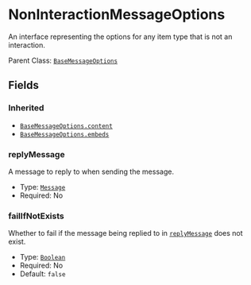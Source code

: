 # NonInteractionMessageOptions

An interface representing the options for any item type that is not an interaction.

Parent Class: [`BaseMessageOptions`](base-message-options)

## Fields

### Inherited

* [`BaseMessageOptions.content`](base-message-options#content)
* [`BaseMessageOptions.embeds`](base-message-options#embeds)

### replyMessage

A message to reply to when sending the message. 

* Type: [`Message`](https://discord.js.org/#/docs/main/stable/class/Message)
* Required: No

### failIfNotExists

Whether to fail if the message being replied to in [`replyMessage`](#replymessage) does not exist.

* Type: [`Boolean`](https://developer.mozilla.org/en-US/docs/Web/JavaScript/Reference/Global_Objects/Boolean)
* Required: No
* Default: `false`